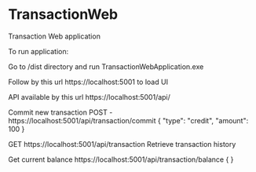 # TransactionWeb
Transaction Web application

To run application:

Go to /dist directory and run TransactionWebApplication.exe

Follow by this url https://localhost:5001 to load UI

API available by this url https://localhost:5001/api/

Commit new transaction
POST - https://localhost:5001/api/transaction/commit
{
  "type": "credit",
  "amount": 100
}

GET https://localhost:5001/api/transaction
Retrieve transaction history

Get current balance
https://localhost:5001/api/transaction/balance
{
}

